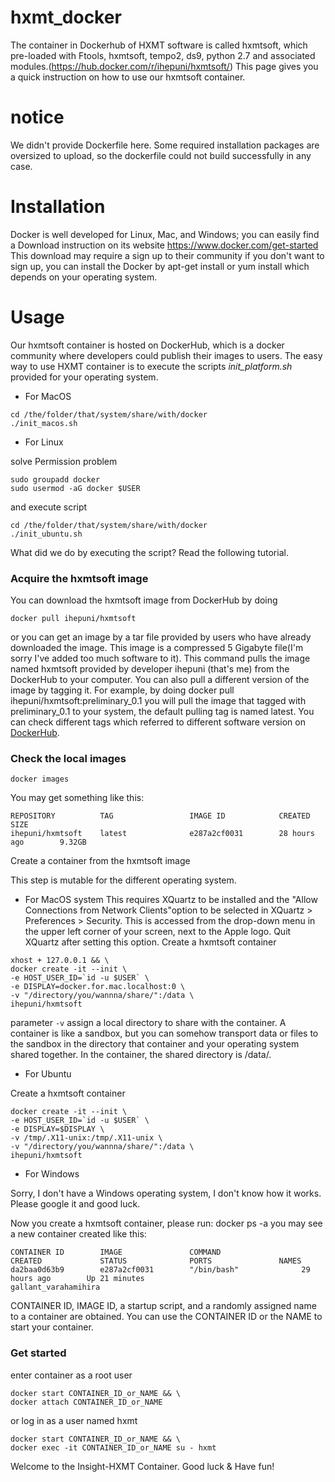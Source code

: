 # hxmt_docker

The container in Dockerhub of HXMT software is called hxmtsoft, which pre-loaded with Ftools, hxmtsoft, tempo2, ds9, python 2.7 and associated modules.(https://hub.docker.com/r/ihepuni/hxmtsoft/)
This page gives you a quick instruction on how to use our hxmtsoft container.

# notice

We didn't provide Dockerfile here. Some required installation packages are oversized to upload, so the dockerfile could not build successfully in any case.

# Installation

Docker is well developed for Linux, Mac, and Windows; you can easily find a Download instruction on its website https://www.docker.com/get-started
This download may require a sign up to their community if you don't want to sign up, you can install the Docker by apt-get install or yum install which depends on your operating system.

# Usage

Our hxmtsoft container is hosted on DockerHub, which is a docker community where developers could publish their images to users.
The easy way to use HXMT container is to execute the scripts *init_platform.sh* provided  for your operating system.

- For MacOS
```
cd /the/folder/that/system/share/with/docker
./init_macos.sh
```

- For Linux

solve Permission problem
```
sudo groupadd docker
sudo usermod -aG docker $USER
```
and execute script
```
cd /the/folder/that/system/share/with/docker
./init_ubuntu.sh
```

What did we do by executing the script? Read the following tutorial.

### Acquire the hxmtsoft image

You can download the hxmtsoft image from DockerHub by doing
```
docker pull ihepuni/hxmtsoft
```
or you can get an image by a tar file provided by users who have already downloaded the image. This image is a compressed 5 Gigabyte file(I'm sorry I've added too much software to it). 
This command pulls the image named hxmtsoft provided by developer ihepuni (that's me) from the DockerHub to your computer. You can also pull a different version of the image by tagging it. For example, by doing 
docker pull ihepuni/hxmtsoft:preliminary_0.1 
you will pull the image that tagged with preliminary_0.1 to your system, the default pulling tag is named latest. You can check different tags which referred to different software version on [DockerHub](https://hub.docker.com/r/ihepuni/hxmtsoft/).

### Check the local images
```
docker images
```
You may get something like this:
```
REPOSITORY          TAG                 IMAGE ID            CREATED             SIZE
ihepuni/hxmtsoft    latest              e287a2cf0031        28 hours ago        9.32GB
```
Create a container from the hxmtsoft image

This step is mutable for the different operating system.
- For MacOS system
This requires XQuartz to be installed and the "Allow Connections from Network Clients"option to be selected in XQuartz > Preferences > Security. This is accessed from the drop-down menu in the upper left corner of your screen, next to the Apple logo.
Quit XQuartz after setting this option.
Create a hxmtsoft container 
```
xhost + 127.0.0.1 && \
docker create -it --init \
-e HOST_USER_ID=`id -u $USER` \
-e DISPLAY=docker.for.mac.localhost:0 \
-v "/directory/you/wannna/share/":/data \
ihepuni/hxmtsoft
```
parameter `-v` assign a local directory to share with the container. A container is like a sandbox, but you can somehow transport data or files to the sandbox in the directory that container and your operating system shared together. In the container, the shared directory is /data/.

- For Ubuntu

Create a hxmtsoft container 
```
docker create -it --init \
-e HOST_USER_ID=`id -u $USER` \
-e DISPLAY=$DISPLAY \
-v /tmp/.X11-unix:/tmp/.X11-unix \
-v "/directory/you/wannna/share/":/data \
ihepuni/hxmtsoft
```

- For Windows

Sorry, I don't have a Windows operating system, I don't know how it works. Please google it and good luck.

Now you create a hxmtsoft container, please run: docker ps -a you may see a new container created like this:
```
CONTAINER ID        IMAGE               COMMAND                  CREATED             STATUS              PORTS               NAMES
da2baa0d63b9        e287a2cf0031        "/bin/bash"              29 hours ago        Up 21 minutes                           gallant_varahamihira
```

CONTAINER ID, IMAGE ID, a startup script, and a randomly assigned name to a container are obtained. You can use the CONTAINER ID or the NAME to start your container.

### Get started

enter container as a root user
```
docker start CONTAINER_ID_or_NAME && \
docker attach CONTAINER_ID_or_NAME
```
or log in as a user named hxmt 
```
docker start CONTAINER_ID_or_NAME && \
docker exec -it CONTAINER_ID_or_NAME su - hxmt
```

Welcome to the Insight-HXMT Container. Good luck & Have fun!
